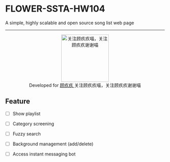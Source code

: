# FLOWER-SSTA-HW104

A simple, highly scalable and open source song list web page

---

<div align=center>
  <img width="150" height="150" src="https://i2.hdslb.com/bfs/face/0a5cee2c95b43387567e44270cbfd4bcd9b81543.jpg@240w_240h_1c_1s.webp" alt="关注顾疚疚喵，关注顾疚疚谢谢喵"/> 
</div>

<div align=center>
  Developed for 
  <a href="https://live.bilibili.com/362064" target="_blank"> 
    顾疚疚
  </a>
  关注顾疚疚喵，关注顾疚疚谢谢喵
</div>

## Feature
- [ ] Show playlist
- [ ] Category screening
- [ ] Fuzzy search
- [ ] Background management (add/delete)
- [ ] Access instant messaging bot


